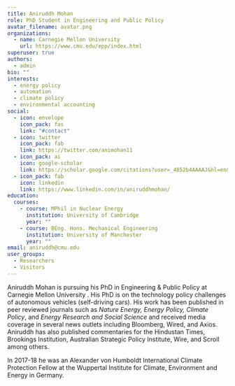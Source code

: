 ```yaml
---
title: Aniruddh Mohan
role: PhD Student in Engineering and Public Policy
avatar_filename: avatar.png
organizations:
  - name: Carnegie Mellon University
    url: https://www.cmu.edu/epp/index.html
superuser: true
authors:
  - admin
bio: ""
interests:
  - energy policy
  - automation
  - climate policy
  - environmental accounting
social:
  - icon: envelope
    icon_pack: fas
    link: "#contact"
  - icon: twitter
    icon_pack: fab
    link: https://twitter.com/animohan11
  - icon_pack: ai
    icon: google-scholar
    link: https://scholar.google.com/citations?user=_4B52b4AAAAJ&hl=en&oi=ao
  - icon_pack: fab
    icon: linkedin
    link: https://www.linkedin.com/in/aniruddhmohan/
education:
  courses:
    - course: MPhil in Nuclear Energy
      institution: University of Cambridge
      year: ""
    - course: BEng. Hons. Mechanical Engineering
      institution: University of Manchester
      year: ""
email: aniruddh@cmu.edu
user_groups:
  - Researchers
  - Visitors
---
```

Aniruddh Mohan is pursuing his PhD in Engineering & Public Policy at Carnegie Mellon University . His PhD is on the technology policy challenges of autonomous vehicles (self-driving cars). His work has been published in peer reviewed journals such as *Nature Energy, Energy Policy, Climate Policy*, and *Energy Research and Social Science* and received media coverage in several news outlets including Bloomberg, Wired, and Axios. Aniruddh has also published commentaries for the Hindustan Times, Brookings Institution, Australian Strategic Policy Institute, Wire, and Scroll among others.

In 2017-18 he was an Alexander von Humboldt International Climate Protection Fellow at the Wuppertal Institute for Climate, Environment and Energy in Germany.